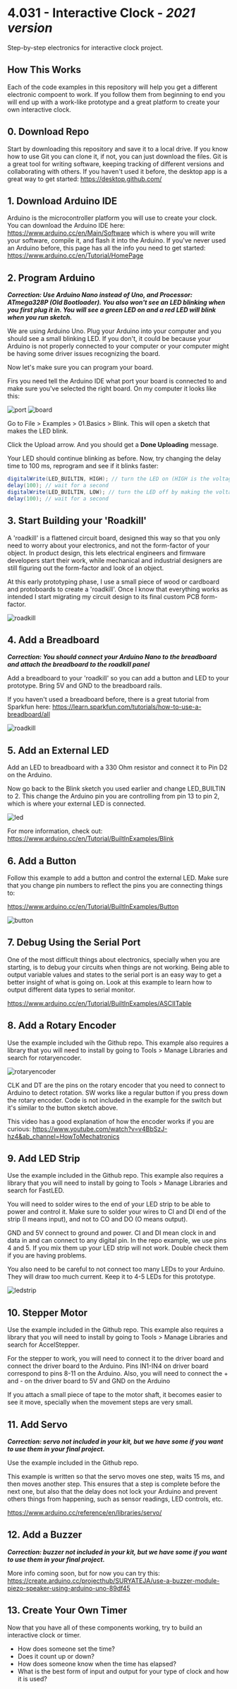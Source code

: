 # 4.031 - Interactive Clock - ***2021 version***

Step-by-step electronics for interactive clock project.

## How This Works

Each of the code examples in this repository will help you get a different electronic compoent to work. If you follow them from beginning to end you will end up with a work-like prototype and a great platform to create your own interactive clock.

## 0. Download Repo

Start by downloading this repository and save it to a local drive. If you know how to use Git you can clone it, if not, you can just download the files. Git is a great tool for writing software, keeping tracking of different versions and collaborating with others. If you haven't used it before, the desktop app is a great way to get started: https://desktop.github.com/

## 1. Download Arduino IDE

Arduino is the microcontroller platform you will use to create your clock. You can download the Arduino IDE here: https://www.arduino.cc/en/Main/Software which is where you will write your software, compile it, and flash it into the Arduino. If you've never used an Arduino before, this page has all the info you need to get started: https://www.arduino.cc/en/Tutorial/HomePage

## 2. Program Arduino


***Correction: Use Arduino Nano instead of Uno, and Processor: ATmega328P (Old Bootloader). You also won't see an LED blinking when you first plug it in. You will see a green LED on and a red LED will blink when you run sketch.***

We are using Arduino Uno. Plug your Arduino into your computer and you should see a small blinking LED. If you don't, it could be because your Arduino is not properly connected to your computer or your computer might be having some driver issues recognizing the board.

Now let's make sure you can program your board.

Firs you need tell the Arduino IDE what port your board is connected to and make sure you've selected the right board. On my computer it looks like this:

![port](https://github.com/marcelocoelho/4.031/blob/main/images/board.png)
![board](https://github.com/marcelocoelho/4.031/blob/main/images/port.png)

Go to File > Examples > 01.Basics > Blink. This will open a sketch that makes the LED blink.

Click the Upload arrow. And you should get a **Done Uploading** message.

Your LED should continue blinking as before. Now, try changing the delay time to 100 ms, reprogram and see if it blinks faster:

```java
digitalWrite(LED_BUILTIN, HIGH); // turn the LED on (HIGH is the voltage level)
delay(100); // wait for a second
digitalWrite(LED_BUILTIN, LOW); // turn the LED off by making the voltage LOW
delay(100); // wait for a second
```

## 3. Start Building your 'Roadkill'

A 'roadkill' is a flattened circuit board, designed this way so that you only need to worry about your electronics, and not the form-factor of your object. In product design, this lets electrical engineers and firmware developers start their work, while mechanical and industrial designers are still figuring out the form-factor and look of an object.

At this early prototyping phase, I use a small piece of wood or cardboard and protoboards to create a 'roadkill'. Once I know that everything works as intended I start migrating my circuit design to its final custom PCB form-factor.

![roadkill](https://github.com/marcelocoelho/4.031/blob/main/images/roadkill.jpg)

## 4. Add a Breadboard

***Correction: You should connect your Arduino Nano to the breadboard and attach the breadboard to the roadkill panel***

Add a breadboard to your 'roadkill' so you can add a button and LED to your prototype. Bring 5V and GND to the breadboard rails.

If you haven't used a breadboard before, there is a great tutorial from Sparkfun here: https://learn.sparkfun.com/tutorials/how-to-use-a-breadboard/all

![roadkill](https://github.com/marcelocoelho/4.031/blob/main/images/breadboard.jpg)

## 5. Add an External LED

Add an LED to breadboard with a 330 Ohm resistor and connect it to Pin D2 on the Arduino.

Now go back to the Blink sketch you used earlier and change LED_BUILTIN to 2. This change the Arduino pin you are controlling from pin 13 to pin 2, which is where your external LED is connected.

![led](https://github.com/marcelocoelho/4.031/blob/main/images/led.jpg)

For more information, check out: https://www.arduino.cc/en/Tutorial/BuiltInExamples/Blink

## 6. Add a Button

Follow this example to add a button and control the external LED. Make sure that you change pin numbers to reflect the pins you are connecting things to:

https://www.arduino.cc/en/Tutorial/BuiltInExamples/Button

![button](https://github.com/marcelocoelho/4.031/blob/main/images/button.jpg)

## 7. Debug Using the Serial Port

One of the most difficult things about electronics, specially when you are starting, is to debug your circuits when things are not working. Being able to output variable values and states to the serial port is an easy way to get a better insight of what is going on. Look at this example to learn how to output different data types to serial monitor.

https://www.arduino.cc/en/Tutorial/BuiltInExamples/ASCIITable

## 8. Add a Rotary Encoder

Use the example included wih the Github repo. This example also requires a library that you will need to install by going to Tools > Manage Libraries and search for rotaryencoder.

![rotaryencoder](https://github.com/marcelocoelho/4.031/blob/main/A_RotaryEncoderModule/rotaryencoderlibrary.png)

CLK and DT are the pins on the rotary encoder that you need to connect to Arduino to detect rotation.
SW works like a regular button if you press down the rotary encoder. Code is not included in the example for the switch but it's similar to the button sketch above.

This video has a good explanation of how the encoder works if you are curious:
https://www.youtube.com/watch?v=v4BbSzJ-hz4&ab_channel=HowToMechatronics

## 9. Add LED Strip

Use the example included in the Github repo. This example also requires a library that you will need to install by going to Tools > Manage Libraries and search for FastLED.

You will need to solder wires to the end of your LED strip to be able to power and control it. Make sure to solder your wires to CI and DI end of the strip (I means input), and not to CO and DO (O means output).

GND and 5V connect to ground and power.
CI and DI mean clock in and data in and can connect to any digital pin.
In the repo example, we use pins 4 and 5. If you mix them up your LED strip will not work. Double check them if you are having problems.

You also need to be careful to not connect too many LEDs to your Arduino. They will draw too much current. Keep it to 4-5 LEDs for this prototype.

![ledstrip](https://github.com/marcelocoelho/4.031/blob/main/images/ledstrip.jpg)

## 10. Stepper Motor

Use the example included in the Github repo. This example also requires a library that you will need to install by going to Tools > Manage Libraries and search for AccelStepper.

For the stepper to work, you will need to connect it to the driver board and connect the driver board to the Arduino. Pins IN1-IN4 on driver board correspond to pins 8-11 on the Arduino. Also, you will need to connect the + and - on the driver board to 5V and GND on the Arduino

If you attach a small piece of tape to the motor shaft, it becomes easier to see it move, specially when the movement steps are very small.

## 11. Add Servo

***Correction: servo not included in your kit, but we have some if you want to use them in your final project.***

Use the example included in the Github repo.

This example is written so that the servo moves one step, waits 15 ms, and then moves another step. This ensures that a step is complete before the next one, but also that the delay does not lock your Arduino and prevent others things from happening, such as sensor readings, LED controls, etc.

https://www.arduino.cc/reference/en/libraries/servo/

## 12. Add a Buzzer

***Correction: buzzer not included in your kit, but we have some if you want to use them in your final project.***

More info coming soon, but for now you can try this:
https://create.arduino.cc/projecthub/SURYATEJA/use-a-buzzer-module-piezo-speaker-using-arduino-uno-89df45

## 13. Create Your Own Timer

Now that you have all of these components working, try to build an interactive clock or timer.

- How does someone set the time?
- Does it count up or down?
- How does someone know when the time has elapsed?
- What is the best form of input and output for your type of clock and how it is used?
